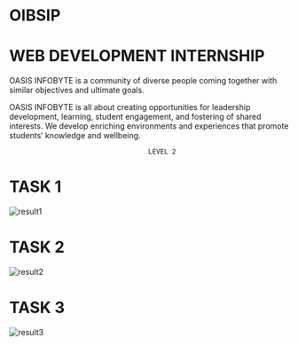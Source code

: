 # OIBSIP
# WEB DEVELOPMENT INTERNSHIP


OASIS INFOBYTE is a community of diverse people coming together with
similar objectives and ultimate goals.

OASIS INFOBYTE is all about creating opportunities for leadership
development, learning, student engagement, and fostering of shared
interests. We develop enriching environments and experiences that promote
students’ knowledge and wellbeing.

                                       LEVEL 2

# TASK 1

![result1](https://github.com/unnatiash27/OIBSIP/assets/113242914/5a1481c6-c9a9-49fe-8ee8-aa2be6a5b202)


# TASK 2

![result2](https://github.com/unnatiash27/OIBSIP/assets/113242914/11541b71-58fe-45f3-9343-f0b7ea8a7707)


# TASK 3

![result3](https://github.com/unnatiash27/OIBSIP/assets/113242914/c138a230-23b6-469e-8408-fc755e429d61)


